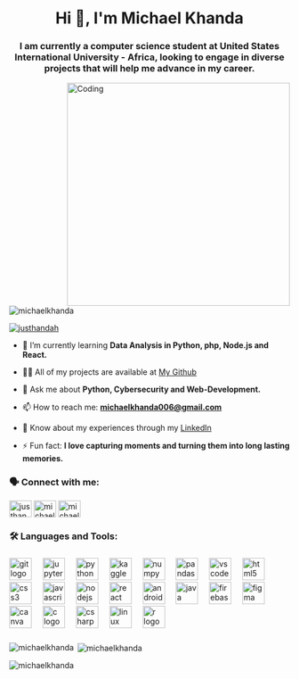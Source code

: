 <h1 align="center">Hi 👋, I'm Michael Khanda</h1>
<h3 align="center">I am currently a computer science student at United States International University - Africa, looking to engage in diverse projects that will help me advance in my career.</h3>
<img align="right" alt="Coding" width="400" src="https://cdn.dribbble.com/users/1162077/screenshots/3848914/programmer.gif"

<p align="left"> <img src="https://komarev.com/ghpvc/?username=michaelkhanda&label=Profile%20views&color=0e75b6&style=flat" alt="michaelkhanda" /> </p>

<p align="left"> <a href="https://twitter.com/justhandah" target="blank"><img src="https://img.shields.io/twitter/follow/justhandah?logo=twitter&style=for-the-badge" alt="justhandah" /></a> </p>

- 🌱 I’m currently learning **Data Analysis in Python, php, Node.js and React.**

- 👨‍💻 All of my projects are available at [My Github](https://github.com/michaelkhanda)

- 💬 Ask me about **Python, Cybersecurity and Web-Development.**

- 📫 How to reach me: **michaelkhanda006@gmail.com**

- 📄 Know about my experiences through my [LinkedIn](https://www.linkedin.com/in/michael-k-0a5874127/)

- ⚡ Fun fact: **I love capturing moments and turning them into long lasting memories.**

<h3 align="left">🗣️ Connect with me:</h3>
<p align="left">
<a href="https://twitter.com/justhandah" target="blank"><img align="center" src="https://raw.githubusercontent.com/rahuldkjain/github-profile-readme-generator/master/src/images/icons/Social/twitter.svg" alt="justhandah" height="30" width="40" /></a>
<a href="https://www.linkedin.com/in/michael-k-0a5874127/" target="blank"><img align="center" src="https://raw.githubusercontent.com/rahuldkjain/github-profile-readme-generator/master/src/images/icons/Social/linked-in-alt.svg" alt="michael khanda" height="30" width="40" /></a>
<a href="https://discord.gg/michaelkhanda" target="blank"><img align="center" src="https://raw.githubusercontent.com/rahuldkjain/github-profile-readme-generator/master/src/images/icons/Social/discord.svg" alt="michaelkhanda" height="30" width="40" /></a>
</p>

<h3 align="left">🛠 Languages and Tools:</h3>

###

<div align="left">
  <img src="https://cdn.jsdelivr.net/gh/devicons/devicon/icons/git/git-original.svg" height="40" alt="git logo"  />
  <img width="12" />
  <img src="https://cdn.jsdelivr.net/gh/devicons/devicon/icons/jupyter/jupyter-original.svg" height="40" alt="jupyter logo"  />
  <img width="12" />
  <img src="https://cdn.jsdelivr.net/gh/devicons/devicon/icons/python/python-original.svg" height="40" alt="python logo"  />
  <img width="12" />
  <img src="https://cdn.jsdelivr.net/gh/devicons/devicon/icons/kaggle/kaggle-original.svg" height="40" alt="kaggle logo"  />
  <img width="12" />
  <img src="https://cdn.jsdelivr.net/gh/devicons/devicon/icons/numpy/numpy-original.svg" height="40" alt="numpy logo"  />
  <img width="12" />
  <img src="https://cdn.jsdelivr.net/gh/devicons/devicon/icons/pandas/pandas-original.svg" height="40" alt="pandas logo"  />
  <img width="12" />
  <img src="https://cdn.jsdelivr.net/gh/devicons/devicon/icons/vscode/vscode-original.svg" height="40" alt="vscode logo"  />
  <img width="12" />
  <img src="https://cdn.jsdelivr.net/gh/devicons/devicon/icons/html5/html5-original.svg" height="40" alt="html5 logo"  />
  <img width="12" />
  <img src="https://cdn.jsdelivr.net/gh/devicons/devicon/icons/css3/css3-original.svg" height="40" alt="css3 logo"  />
  <img width="12" />
  <img src="https://cdn.jsdelivr.net/gh/devicons/devicon/icons/javascript/javascript-original.svg" height="40" alt="javascript logo"  />
  <img width="12" />
  <img src="https://cdn.jsdelivr.net/gh/devicons/devicon/icons/nodejs/nodejs-original.svg" height="40" alt="nodejs logo"  />
  <img width="12" />
  <img src="https://cdn.jsdelivr.net/gh/devicons/devicon/icons/react/react-original.svg" height="40" alt="react logo"  />
  <img width="12" />
  <img src="https://cdn.jsdelivr.net/gh/devicons/devicon/icons/androidstudio/androidstudio-original.svg" height="40" alt="androidstudio logo"  />
  <img width="12" />
  <img src="https://cdn.jsdelivr.net/gh/devicons/devicon/icons/java/java-original.svg" height="40" alt="java logo"  />
  <img width="12" />
  <img src="https://cdn.jsdelivr.net/gh/devicons/devicon/icons/firebase/firebase-plain.svg" height="40" alt="firebase logo"  />
  <img width="12" />
  <img src="https://cdn.jsdelivr.net/gh/devicons/devicon/icons/figma/figma-original.svg" height="40" alt="figma logo"  />
  <img width="12" />
  <img src="https://cdn.jsdelivr.net/gh/devicons/devicon/icons/canva/canva-original.svg" height="40" alt="canva logo"  />
  <img width="12" />
  <img src="https://cdn.jsdelivr.net/gh/devicons/devicon/icons/c/c-original.svg" height="40" alt="c logo"  />
  <img width="12" />
  <img src="https://cdn.jsdelivr.net/gh/devicons/devicon/icons/csharp/csharp-original.svg" height="40" alt="csharp logo"  />
  <img width="12" />
  <img src="https://cdn.jsdelivr.net/gh/devicons/devicon/icons/linux/linux-original.svg" height="40" alt="linux logo"  />
  <img width="12" />
  <img src="https://cdn.jsdelivr.net/gh/devicons/devicon/icons/r/r-original.svg" height="40" alt="r logo"  />
</div>

###

<p><img align="left" src="https://github-readme-stats-sigma-five.vercel.app/api/top-langs/?username=michaelkhanda&show_icons=true&locale=en&layout=compact&theme=tokyonight" alt="michaelkhanda" /></p>

<p>&nbsp;<img align="center" src="https://github-readme-stats-sigma-five.vercel.app/api?username=michaelkhanda&show_icons=true&locale=en&theme=tokyonight" alt="michaelkhanda" /></p>

<p><img align="center" src="https://github-readme-streak-stats.herokuapp.com/?user=michaelkhanda&theme=tokyonight" alt="michaelkhanda" /></p>
